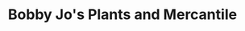 ---
title: "Bobby Jo's Plants and Mercantile"
url: /seattle/bobby-jos-plants-and-mercantile/
shop: garden centre
---